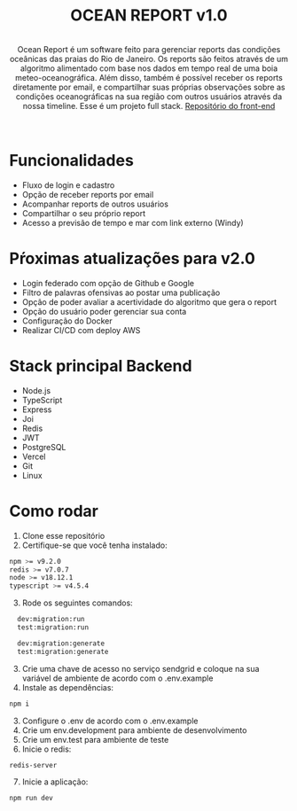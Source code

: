 <div align="center">
  <h1>OCEAN REPORT v1.0</h1>
  <br> 
  Ocean Report é um software feito para gerenciar reports das condições oceânicas das praias do Rio de Janeiro. Os reports são feitos através de um algoritmo alimentado com base nos dados em tempo real de uma boia meteo-oceanográfica. Além disso, também é possível receber os reports diretamente por email, e compartilhar suas próprias observações sobre as condições oceanográficas na sua região com outros usuários através da nossa timeline. Esse é um projeto full stack. <a href = "https://github.com/guedesclaudio/oceanreport-frontend">Repositório do front-end</a>
  <br>
  <br>
</div>
<br>
  
# Funcionalidades
- Fluxo de login e cadastro
- Opção de receber reports por email
- Acompanhar reports de outros usuários
- Compartilhar o seu próprio report
- Acesso a previsão de tempo e mar com link externo (Windy)

# Pŕoximas atualizações para v2.0
- Login federado com opção de Github e Google
- Filtro de palavras ofensivas ao postar uma publicação
- Opção de poder avaliar a acertividade do algoritmo que gera o report
- Opção do usuário poder gerenciar sua conta
- Configuração do Docker
- Realizar CI/CD com deploy AWS

# Stack principal Backend
- Node.js
- TypeScript
- Express
- Joi
- Redis
- JWT
- PostgreSQL
- Vercel
- Git
- Linux

# Como rodar
1. Clone esse repositório
2. Certifique-se que você tenha instalado:
```bash
npm >= v9.2.0
redis >= v7.0.7
node >= v18.12.1
typescript >= v4.5.4
```
3. Rode os seguintes comandos:
```bash
  dev:migration:run
  test:migration:run

  dev:migration:generate
  test:migration:generate
```
3. Crie uma chave de acesso no serviço sendgrid e coloque na sua variável de ambiente de acordo com o .env.example
2. Instale as dependências:
```bash
npm i
```
3. Configure o .env de acordo com o .env.example
4. Crie um env.development para ambiente de desenvolvimento
5. Crie um env.test para ambiente de teste
6. Inicie o redis:
```bash
redis-server
```
7. Inicie a aplicação:
```bash
npm run dev
```
<br>